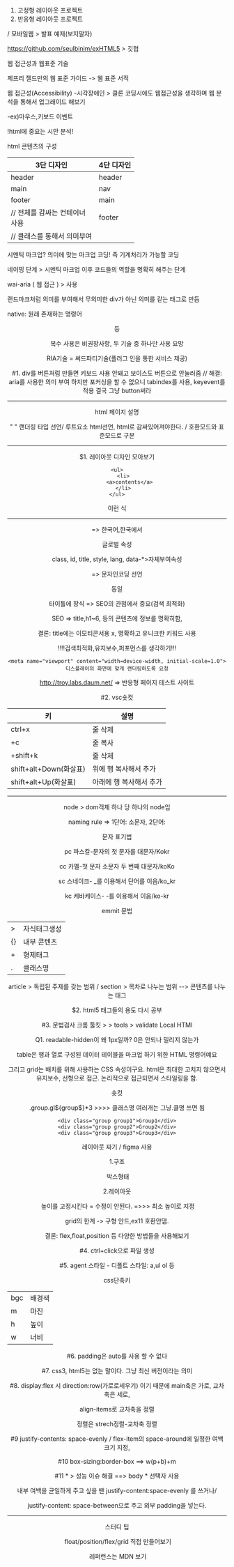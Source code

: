 
1. 고정형 레이아웃 프로젝트
2. 반응형 레이아웃 프로젝트

/ 모바일웹 > 발표 예제(보지말자)

https://github.com/seulbinim/exHTML5 > 깃헙



웹 접근성과 웹표준 기술

제프리 젤드만의 웹 표준 가이드 -> 웹 표준 서적



웹 접근성(Accessibility) -시각장애인 > 클론 코딩시에도 웹접근성을 생각하며 웹 분석을 통해서 업그래이드 해보기

-ex)마우스,키보드 이벤트



!html에 중요는 시안 분석!

html 콘텐츠의 구성

| 3단 디자인                               | 4단 디자인 |
| ---------------------------------------- | ---------- |
| header                                   | header     |
| main                                     | nav        |
| footer                                   | main       |
| // 전체를 감싸는 컨테이너<div></div>사용 | footer     |
| // 클래스를 통해서 의미부여              |            |

시멘틱 마크업?  의미에 맞는 마크업 코딩! 즉 기계처리가 가능할 코딩

네이밍 단계 > 시멘틱 마크업 이후 코드들의 역할을 명확히 해주는 단계

wai-aria ( 웹 접근 ) > 사용<div role="banner"></div> 랜드마크처럼 의미를 부여해서 무의미한 div가 아닌 의미를 같는 태그로 만듬

native: 원래 존재하는 명령어<header> 등 

복수 사용은 비권장사항, 두 기술 중 하나만 사용 요망

RIA기술 = 써드파티기술(플러그 인을 통한 서비스 제공)

#1. div를 버튼처럼 만들면 키보드 사용 안돼고 보이스도 버튼으로 안눌러줌 // 해결: aria를 사용한 의미 부여 하지만 포커싱을 할 수 없으니 tabindex를 사용, keyevent를 적용 결국 그냥 button써라

<hr>

html 페이지 설명

"<!doctype html> " 
랜더링 타입 선언/ 루트요소 html선언, html로 감싸있어져야한다. / 호환모드와 표준모드로 구분

<hr>

$1. 레이아웃 디자인 모아보기

```
<ul>
	<li>
		<a>contents</a>
	</li>
</ul>
```

이런 식

<hr>

<html lang="ko-ㅏㄲ"></html> => 한국어,한국에서

글로벌 속성

class, id, title, style, lang, data-*>자체부여속성

<meta charset="utf-08"/> => 문자인코딩 선언 

<meta http-equiv="Content-Type" content="text/html;charset=UTF-8"/> 동일

타이틀에 장식 => SEO의 관점에서 중요(검색 최적화)

SEO => title,h1~6, 등의 콘텐츠에 정보를 명확히함,

결론: title에는 이모티콘서용 x, 명확하고 유니크한 키워드 사용

!!!!검색최적화,유지보수,퍼포먼스를 생각하기!!!

```
<meta name="viewport" content="width=device-width, initial-scale=1.0">
디스플레이의 화면에 맞게 랜더링하도록 요청
```

http://troy.labs.daum.net/ => 반응형 페이지 테스트 사이트

#2. vsc숏컷

| 키                     | 설명                    |
| ---------------------- | ----------------------- |
| ctrl+x                 | 줄 삭제                 |
| +c                     | 줄 복사                 |
| +shift+k               | 줄 삭제                 |
| shift+alt+Down(화살표) | 위에 행 복사해서 추가   |
| shift+alt+Up(화살표)   | 아래에 행 복사해서 추가 |



<hr>

node > dom객체 하나 당 하나의 node임

naming rule => 1단어: 소문자, 2단어: 



문자 표기법

pc 파스칼-문자의 첫 문자를 대문자/Kokr

cc 카멜-첫 문자 소문자 두 번째 대문자/koKo

sc 스네이크- _를 이용해서 단어를 이음/ko_kr

kc 케바케이스- -를 이용해서 이음/ko-kr

emmit 문법

|      |              |
| ---- | ------------ |
| >    | 자식태그생성 |
| {}   | 내부 콘텐츠  |
| +    | 형제태그     |
| .    | 클래스명     |

article > 독립된 주제를 갖는 범위 / section > 목차로 나누는 범위  --> 콘텐츠를 나누는 태그

$2. html5 태그들의 용도 다시 공부

#3. 문법검사 크롬 툴킷 >  > tools > validate Local HTMl

Q1. readable-hidden이 왜 1px일까? 0은 안되나 밀리지 않는가

table은 행과 열로 구성된 데이터 테이블을 마크업 하기 위한 HTML 명령어예요

그리고 grid는 배치를 위해 사용하는 CSS 속성이구요. html은 최대한 고치지 않으면서 유지보수, 선형으로 접근. 논리적으로 접근되면서 스타일링을 함.



숏컷

.group.gl${group$}*3  >>>> 클래스명 여러개는 그냥.클명 쓰면 됨

```
<div class="group group1">Group1</div>
<div class="group group2">Group2</div>
<div class="group group3">Group3</div>
```



레이아웃 짜기 / figma 사용

1.구조

​	박스형태

2.레이아웃

​	높이를 고정시킨다 = 수정이 안된다. =>>> 최소 높이로 지정

grid의 한계 -> 구형 안드,ex11 호환안댐.

결론: flex,float,position 등 다양한 방법들을 사용해보기

#4.   <link rel="stylesheet" href="css/main.css"> ctrl+click으로 파일 생성

#5. agent 스타일 - 디폴트 스타일: a,ul ol 등

css단축키 

|      |        |
| ---- | ------ |
| bgc  | 배경색 |
| m    | 마진   |
| h    | 높이   |
| w    | 너비   |

#6. padding은 auto를 사용 할 수 없다

#7. css3, html5는 없는 말이다. 그냥 최신 버전이라는 의미

#8. display:flex 시 direction:row(가로로세우기) 이기 때문에 main축은 가로, 교차축은 세로, 

align-items로 교차축을 정렬

정렬은 strech정렬-교차축 정렬

#9 justify-contents: space-evenly / flex-item의 space-around에 일정한 여백 크기 지정,

#10 box-sizing:border-box  ==> w(p+b)+m



#11 * > 성능 이슈 해결 ==> body * 선택자 사용



내부 여백을 균일하게 주고 싶을 땐 justify-content:space-evenly 를 쓰거나/

justify-content: space-between으로 주고 외부 padding을 넣는다.



<hr>

스터디 팁

​	float/position/flex/grid 직접 만들어보기

​	레퍼런스는 MDN 보기

